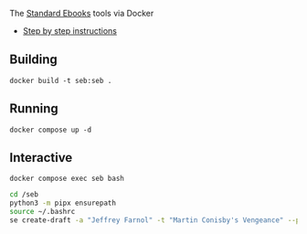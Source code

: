 The [Standard Ebooks](https://standardebooks.org/) tools via Docker

- [Step by step instructions](https://standardebooks.org/contribute/producing-an-ebook-step-by-step)

## Building

```shell
docker build -t seb:seb .
```

## Running

```shell
docker compose up -d
```

## Interactive

```shell
docker compose exec seb bash
```

```bash
cd /seb
python3 -m pipx ensurepath
source ~/.bashrc
se create-draft -a "Jeffrey Farnol" -t "Martin Conisby's Vengeance" --pg-id 9835
```

